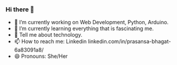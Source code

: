 ### Hi there 👋

<!--
**prasansabhagat/prasansabhagat** is a ✨ _special_ ✨ repository because its `README.md` (this file) appears on your GitHub profile.

Here are some ideas to get you started:
-->
- 🔭 I’m currently working on Web Development, Python, Arduino.
- 🌱 I’m currently learning everything that is fascinating me.
- 💬 Tell me about technology.
- 📫 How to reach me: Linkedin linkedin.com/in/prasansa-bhagat-6a83091a8/
- 😄 Pronouns: She/Her
